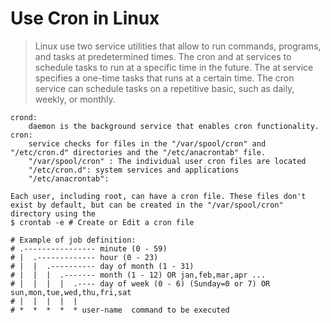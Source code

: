 Use Cron in Linux
=================

> Linux use two service utilities that allow to run commands, programs, and tasks at predetermined times. The cron and at services to schedule tasks to run at a specific time in the future. The at service specifies a one-time tasks that runs at a certain time. The cron service can schedule tasks on a repetitive basic, such as daily, weekly, or monthly.
```
crond: 
    daemon is the background service that enables cron functionality.
cron: 
    service checks for files in the "/var/spool/cron" and "/etc/cron.d" directories and the "/etc/anacrontab" file. 
    "/var/spool/cron" : The individual user cron files are located 
    "/etc/cron.d": system services and applications 
    "/etc/anacrontab": 

Each user, including root, can have a cron file. These files don't exist by default, but can be created in the "/var/spool/cron" directory using the 
$ crontab -e # Create or Edit a cron file

# Example of job definition:
# .---------------- minute (0 - 59)
# |  .------------- hour (0 - 23)
# |  |  .---------- day of month (1 - 31)
# |  |  |  .------- month (1 - 12) OR jan,feb,mar,apr ...
# |  |  |  |  .---- day of week (0 - 6) (Sunday=0 or 7) OR sun,mon,tue,wed,thu,fri,sat
# |  |  |  |  |
# *  *  *  *  * user-name  command to be executed
```
